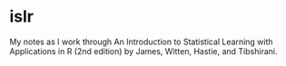 # islr
My notes as I work through An Introduction to Statistical Learning with Applications in R (2nd edition) by James, Witten, Hastie, and Tibshirani.

